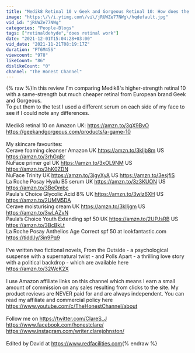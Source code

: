 ```yaml
---
title: "Medik8 Retinal 10 v Geek and Gorgeous Retinal 10: How does the budget serum compare?"
image: "https:\/\/i.ytimg.com\/vi\/jRUWZe77NWg\/hqdefault.jpg"
vid_id: "jRUWZe77NWg"
categories: "People-Blogs"
tags: ["retinaldehyde","does retinal work"]
date: "2021-12-01T15:04:28+03:00"
vid_date: "2021-11-21T08:19:17Z"
duration: "PT6M45S"
viewcount: "978"
likeCount: "86"
dislikeCount: "0"
channel: "The Honest Channel"
---
```

{% raw %}In this review I'm comparing Medik8's higher-strength retinal 10 with a same-strength but much cheaper retinal from European brand Geek and Gorgeous.<br />To put them to the test I used a different serum on each side of my face to see if I could note any differences. <br /><br />Medik8 retinal 10 on Amazon UK: <a rel="nofollow" target="blank" href="https://amzn.to/3qX9BvO">https://amzn.to/3qX9BvO</a><br /><a rel="nofollow" target="blank" href="https://geekandgorgeous.com/products/a-game-10">https://geekandgorgeous.com/products/a-game-10</a><br /><br />My skincare favourites:<br />Cerave foaming cleanser Amazon UK  <a rel="nofollow" target="blank" href="https://amzn.to/3kljb8m">https://amzn.to/3kljb8m</a> US <a rel="nofollow" target="blank" href="https://amzn.to/3rhGqBr">https://amzn.to/3rhGqBr</a><br />NuFace primer gel UK  <a rel="nofollow" target="blank" href="https://amzn.to/3xOL9NM">https://amzn.to/3xOL9NM</a>  US <a rel="nofollow" target="blank" href="https://amzn.to/3hK0ZDN">https://amzn.to/3hK0ZDN</a><br />NuFace Trinity UK <a rel="nofollow" target="blank" href="https://amzn.to/3igyXyA">https://amzn.to/3igyXyA</a> US <a rel="nofollow" target="blank" href="https://amzn.to/3esjfiS">https://amzn.to/3esjfiS</a><br />La Roche Posay Hyalu B5 serum UK <a rel="nofollow" target="blank" href="https://amzn.to/3z3KUON">https://amzn.to/3z3KUON</a> US <a rel="nofollow" target="blank" href="https://amzn.to/3BeOmbc">https://amzn.to/3BeOmbc</a><br />Paula's Choice Glycolic Acid 8% UK <a rel="nofollow" target="blank" href="https://amzn.to/3wlz6XH">https://amzn.to/3wlz6XH</a>  US <a rel="nofollow" target="blank" href="https://amzn.to/2UMM5DA">https://amzn.to/2UMM5DA</a><br />Cerave moisturising cream UK <a rel="nofollow" target="blank" href="https://amzn.to/3klljgm">https://amzn.to/3klljgm</a>  US <a rel="nofollow" target="blank" href="https://amzn.to/3wLAZvN">https://amzn.to/3wLAZvN</a><br />Paula’s Choice Youth Extending spf 50 UK <a rel="nofollow" target="blank" href="https://amzn.to/2UPJsRB">https://amzn.to/2UPJsRB</a> US <a rel="nofollow" target="blank" href="https://amzn.to/3BcBkLt">https://amzn.to/3BcBkLt</a><br />La Roche Posay Anthelios Age Correct spf 50 at lookfantastic.com <a rel="nofollow" target="blank" href="https://tidd.ly/3in9Pq9">https://tidd.ly/3in9Pq9</a><br /><br />I've written two fictional novels, From the Outside - a psychological suspense with a supernatural twist -  and Polls Apart - a thrilling love story with a political backdrop - which are available here <a rel="nofollow" target="blank" href="https://amzn.to/32WcK2X">https://amzn.to/32WcK2X</a><br /><br />I use Amazon affiliate links on this channel which means I earn a small amount of commission on any sales resulting from clicks to the site. My product reviews are NEVER paid for and are always independent. You can read my affiliate and commercial policy here <a rel="nofollow" target="blank" href="https://www.youtube.com/c/TheHonestChannel/about">https://www.youtube.com/c/TheHonestChannel/about</a><br /><br />Follow me on <a rel="nofollow" target="blank" href="https://twitter.com/ClareS_J">https://twitter.com/ClareS_J</a> <a rel="nofollow" target="blank" href="https://www.facebook.com/honestclare/">https://www.facebook.com/honestclare/</a> <a rel="nofollow" target="blank" href="https://www.instagram.com/writer.clarejohnston/">https://www.instagram.com/writer.clarejohnston/</a> <br /><br />Edited by David at <a rel="nofollow" target="blank" href="https://www.redfacilities.com">https://www.redfacilities.com</a>{% endraw %}
